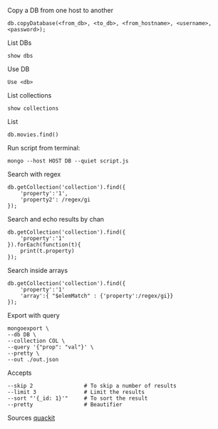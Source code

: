 Copy a DB from one host to another
```
db.copyDatabase(<from_db>, <to_db>, <from_hostname>, <username>, <password>);
```

List DBs
```
show dbs
```

Use DB
```
Use <db>
```

List collections
```
show collections
```

List
```
db.movies.find()
```

Run script from terminal:
```
mongo --host HOST DB --quiet script.js
```

Search with regex
```
db.getCollection('collection').find({
    'property':'1',
    'property2': /regex/gi
});
```

Search and echo results by chan
```
db.getCollection('collection').find({
    'property':'1'
}).forEach(function(t){
	print(t.property)
});
```

Search inside arrays
```
db.getCollection('collection').find({
    'property':'1'
	'array':{ "$elemMatch" : {'property':/regex/gi}}
});
```

Export with query
```
mongoexport \
--db DB \
--collection COL \
--query '{"prop": "val"}' \
--pretty \
--out ./out.json
```

Accepts
```
--skip 2				# To skip a number of results
--limit 3 				# Limit the results
--sort "'{_id: 1}'" 	# To sort the result
--pretty				# Beautifier
```


Sources
[quackit](https://www.quackit.com/mongodb/tutorial/)




